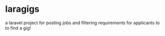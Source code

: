 # laragigs
a laravel project for posting jobs and filtering requirements for applicants to to find a gig! 
